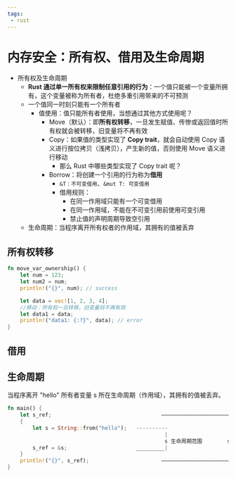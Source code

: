 ```yaml
---
tags:
 - rust
---
```


# 内存安全：所有权、借用及生命周期

- 所有权及生命周期
  - **Rust 通过单一所有权来限制任意引用的行为**：一个值只能被一个变量所拥有，这个变量被称为所有者，杜绝多重引用带来的不可预测
  - 一个值同一时刻只能有一个所有者
    - 值使用：值只能所有者使用，当想通过其他方式使用呢？
      - Move（默认）：即**所有权转移**，一旦发生赋值、传惨或返回值时所有权就会被转移，旧变量将不再有效
      - Copy：如果值的类型实现了 **Copy trait**，就会自动使用 Copy 语义进行按位拷贝（浅拷贝），产生新的值，否则使用 Move 语义进行移动
        - 那么 Rust 中哪些类型实现了 Copy trait 呢？
      - Borrow：将创建一个引用的行为称为**借用**
        - `&T：不可变借用`、`&mut T: 可变借用`
        - 借用规则：
          - 在同一作用域只能有一个可变借用
          - 在同一作用域，不能在不可变引用前使用可变引用
          - 禁止值的声明周期导致空引用
  - 生命周期：当程序离开所有权者的作用域，其拥有的值被丢弃

## 所有权转移

```rust
fn move_var_ownership() {
    let num = 123;
    let num2 = num;
    println!("{}", num); // success

    let data = vec![1, 2, 3, 4];
    //移动：所有权一旦转移，旧变量将不再有效
    let data1 = data;
    println!("data1: {:?}", data); // error
}
```

##  借用

## 生命周期

当程序离开 "hello" 所有者变量 s 所在生命周期（作用域），其拥有的值被丢弃。

```rust
fn main() {
    let s_ref;                                   ——————————————————————                      
    {                                                                 ｜
        let s = String::from("hello");   ----------                   ｜ 
                                                  |                   ｜
                                                  s 生命周期范围        s_ref 生命周期范围
        s_ref = &s;                      _________|                   ｜ 
    }                                                                 ｜ 
    println!("{}", s_ref);                       ——————————————————————
}
```